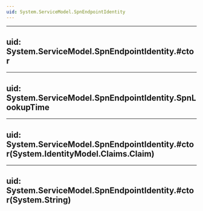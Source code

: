 ```yaml
---
uid: System.ServiceModel.SpnEndpointIdentity
---
```


---
uid: System.ServiceModel.SpnEndpointIdentity.#ctor
---

---
uid: System.ServiceModel.SpnEndpointIdentity.SpnLookupTime
---

---
uid: System.ServiceModel.SpnEndpointIdentity.#ctor(System.IdentityModel.Claims.Claim)
---

---
uid: System.ServiceModel.SpnEndpointIdentity.#ctor(System.String)
---

